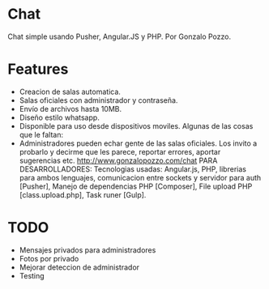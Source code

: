 # Chat

Chat simple usando Pusher, Angular.JS y PHP. Por Gonzalo Pozzo.

# Features

* Creacion de salas automatica.
* Salas oficiales con administrador y contraseña.
* Envío de archivos hasta 10MB.
* Diseño estilo whatsapp.
* Disponible para uso desde dispositivos moviles.
Algunas de las cosas que le faltan:
* Administradores pueden echar gente de las salas oficiales.
Los invito a probarlo y decirme que les parece, reportar errores, aportar sugerencias etc.
http://www.gonzalopozzo.com/chat
PARA DESARROLLADORES:
Tecnologias usadas: Angular.js, PHP, librerias para ambos lenguajes, comunicacion entre sockets y servidor para auth [Pusher], Manejo de dependencias PHP [Composer], File upload PHP [class.upload.php], Task runer [Gulp].

# TODO

* Mensajes privados para administradores
* Fotos por privado
* Mejorar deteccion de administrador
* Testing